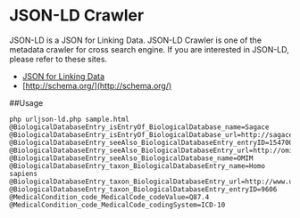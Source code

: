 # JSON-LD Crawler
JSON-LD is a JSON for Linking Data.
JSON-LD Crawler is one of the metadata crawler for cross search engine.
If you are interested in JSON-LD, please refer to these sites.

 * [JSON for Linking Data](http://json-ld.org/)
 * [http://schema.org/](http://schema.org/)


##Usage
```
php urljson-ld.php sample.html 
@BiologicalDatabaseEntry_isEntryOf_BiologicalDatabase_name=Sagace
@BiologicalDatabaseEntry_isEntryOf_BiologicalDatabase_url=http://sagace.nibio.go.jp
@BiologicalDatabaseEntry_seeAlso_BiologicalDatabaseEntry_entryID=154700
@BiologicalDatabaseEntry_seeAlso_BiologicalDatabaseEntry_url=http://omim.org/entry/154700
@BiologicalDatabaseEntry_seeAlso_BiologicalDatabase_name=OMIM
@BiologicalDatabaseEntry_taxon_BiologicalDatabaseEntry_name=Homo sapiens
@BiologicalDatabaseEntry_taxon_BiologicalDatabaseEntry_url=http://www.uniprot.org/taxonomy/9606
@BiologicalDatabaseEntry_taxon_BiologicalDatabaseEntry_entryID=9606
@MedicalCondition_code_MedicalCode_codeValue=Q87.4
@MedicalCondition_code_MedicalCode_codingSystem=ICD-10
